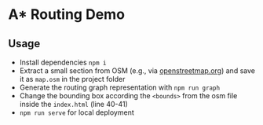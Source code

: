 # A* Routing Demo


## Usage

 - Install dependencies `npm i`
 - Extract a small section from OSM (e.g., via [openstreetmap.org](https://www.openstreetmap.org/export#map=14/47.5855/12.2242)) and save it as `map.osm` in the project folder
 - Generate the routing graph representation with `npm run graph`
 - Change the bounding box according the `<bounds>` from the osm file inside the `index.html` (line 40-41)
 - `npm run serve` for local deployment
